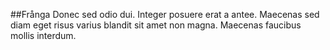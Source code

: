 ##Frånga Donec sed odio dui. Integer posuere erat a antee.
Maecenas sed diam eget risus varius blandit sit amet non magna. Maecenas faucibus mollis interdum.